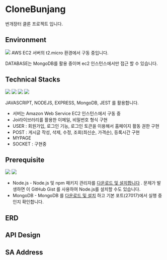 # CloneBunjang
번개장터 클론 프로젝트 입니다.

## Environment
<img src="https://img.shields.io/badge/-Amazon AWS-232F3E?style=flat&logo=Amazon AWS&logoColor=white"/>
AWS EC2 서버의 t2.micro 환경에서 구동 중입니다.

DATABASE는 MongoDB를 활용 중이며 ec2 인스턴스에서만 접근 할 수 있습니다.

## Technical Stacks
<div float: left; >
  <img src="https://img.shields.io/badge/-JavaScript-F7DF1E?style=flat&logo=JavaScript&logoColor=white"/>
  <img src="https://img.shields.io/badge/-Node.js-339933?style=flat&logo=Node.js&logoColor=white"/>
  <img src="https://img.shields.io/badge/-Mongodb-47A248?style=flat&logo=Mongodb&logoColor=white"/>
  <img src="https://img.shields.io/badge/-Visual Studio Code-007ACC?style=flat&logo=Visual Studio Code&logoColor=white"/>
</div>

JAVASCRIPT, NODEJS, EXPRESS, MongoDB, JEST 를 활용합니다.
- 서버는 Amazon Web Service EC2 인스턴스에서 구동 중
- Joi라이브러리를 활용한 이메일, 비밀번호 형식 구현
- USER : 회원가입, 로그인 기능, 로그인 토큰을 이용해서 홈페이지 활동 권한 구현
- POST : 게시글 작성, 삭제, 수정, 조회(최신순, 가격순), 등록시간 구현
- MYPAGE
- SOCKET : 구현중

## Prerequisite
<div float: left; >
  <img src="https://img.shields.io/badge/-Node.js-339933?style=flat&logo=Node.js&logoColor=white"/>
  <img src="https://img.shields.io/badge/-Mongodb-47A248?style=flat&logo=Mongodb&logoColor=white"/>
</div>
 
- Node.js - Node.js 및 npm 패키지 관리자를 [다운로드 및 설치합니다](https://nodejs.org/en/download/) . 문제가 발생하면 이 GitHub Gist 를 사용하여 Node.js를 설치할 수도 있습니다.
- MongoDB - MongoDB 를 [다운로드 및 설치](http://mongodb.org/) 하고 기본 포트(27017)에서 실행 중인지 확인합니다.

## ERD


## API Design


## SA Address

